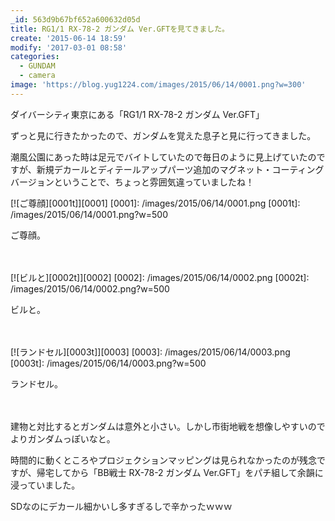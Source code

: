 ```yaml
---
_id: 563d9b67bf652a600632d05d
title: RG1/1 RX-78-2 ガンダム Ver.GFTを見てきました。
create: '2015-06-14 18:59'
modify: '2017-03-01 08:58'
categories:
  - GUNDAM
  - camera
image: 'https://blog.yug1224.com/images/2015/06/14/0001.png?w=300'
---
```


ダイバーシティ東京にある「RG1/1 RX-78-2 ガンダム Ver.GFT」

ずっと見に行きたかったので、ガンダムを覚えた息子と見に行ってきました。

潮風公園にあった時は足元でバイトしていたので毎日のように見上げていたのですが、新規デカールとディテールアップパーツ追加のマグネット・コーティングバージョンということで、ちょっと雰囲気違っていましたね！

[![ご尊顔][0001t]][0001]
[0001]: /images/2015/06/14/0001.png
[0001t]: /images/2015/06/14/0001.png?w=500

ご尊顔。

<!-- more -->

　

[![ビルと][0002t]][0002]
[0002]: /images/2015/06/14/0002.png
[0002t]: /images/2015/06/14/0002.png?w=500

ビルと。

　

[![ランドセル][0003t]][0003]
[0003]: /images/2015/06/14/0003.png
[0003t]: /images/2015/06/14/0003.png?w=500

ランドセル。

　


建物と対比するとガンダムは意外と小さい。しかし市街地戦を想像しやすいのでよりガンダムっぽいなと。

時間的に動くところやプロジェクションマッピングは見られなかったのが残念ですが、帰宅してから「BB戦士 RX-78-2 ガンダム Ver.GFT」をパチ組して余韻に浸っていました。

SDなのにデカール細かいし多すぎるしで辛かったｗｗｗ
